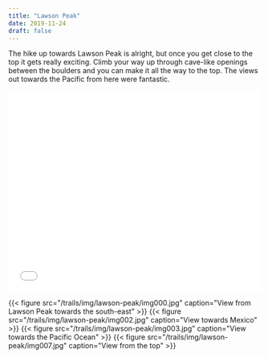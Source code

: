 ```yaml
---
title: "Lawson Peak"
date: 2019-11-24
draft: false
---
```


The hike up towards Lawson Peak is alright, but once you get close to the top it gets really exciting. Climb your way up through cave-like openings between the boulders and you can make it all the way to the top. The views out towards the Pacific from here were fantastic.

<iframe src="/trails/maps/lawson-peak-map.html" width="100%" height="400" frameborder="0" name="iframe" onload="resizeIframe(this)" scrolling="no"></iframe>

{{< figure src="/trails/img/lawson-peak/img000.jpg" caption="View from Lawson Peak towards the south-east" >}}
{{< figure src="/trails/img/lawson-peak/img002.jpg" caption="View towards Mexico" >}}
{{< figure src="/trails/img/lawson-peak/img003.jpg" caption="View towards the Pacific Ocean" >}}
{{< figure src="/trails/img/lawson-peak/img007.jpg" caption="View from the top" >}}
